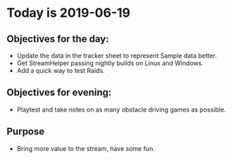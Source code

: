 # Today is 2019-06-19 

## Objectives for the day:

- Update the data in the tracker sheet to represent Sample data better.
- Get StreamHelper passing nightly builds on Linux and Windows.
- Add a quick way to test Raids.

## Objectives for evening:

- Playtest and take notes on as many obstacle driving games as possible.

## Purpose

- Bring more value to the stream, have some fun.
